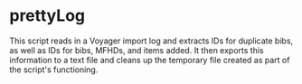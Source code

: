 # prettyLog
This script reads in a Voyager import log and extracts IDs for duplicate bibs, as well as IDs for bibs, MFHDs, and items added. It then exports this information to a text file and cleans up the temporary file created as part of the script's functioning.
